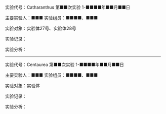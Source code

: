 实验代号：Catharanthus  第■■次实验  1-■■■■年■■月■■日

主要实验人：■■■  实验组员：■■■■、■■■

实验对象：实验体27号、实验体28号

实验记录：

实验分析：

---

实验代号：Centaurea  第■■次实验  1-■■■■年■■月■■日

主要实验人：■■■  实验组员：■■■■、■■■

实验对象：实验体

实验记录：

实验分析：
